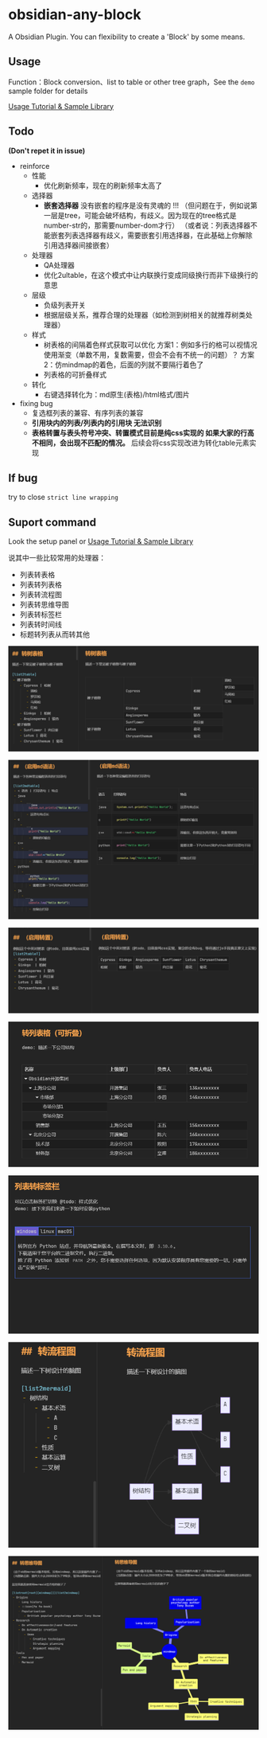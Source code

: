 # obsidian-any-block
 
 A Obsidian Plugin. You can flexibility to create a 'Block' by some means.
 
 ## Usage

Function：Block conversion、list to table or other tree graph，See the `demo` sample folder for details

[Usage Tutorial & Sample Library](./demo)

## Todo 

**(Don't repet it in issue)**

- reinforce
	- 性能
		- 优化刷新频率，现在的刷新频率太高了
	- 选择器
		- **嵌套选择器**
		  没有嵌套的程序是没有灵魂的 !!!
		  （但问题在于，例如说第一层是tree，可能会破坏结构，有歧义。因为现在的tree格式是number-str的，那需要number-dom才行）
		  （或者说：列表选择器不能嵌套列表选择器有歧义，需要嵌套引用选择器，在此基础上你解除引用选择器间接嵌套）
	- 处理器
		- QA处理器
		- 优化2ultable，在这个模式中让内联换行变成同级换行而非下级换行的意思
	- 层级
		- 负级列表开关
		- 根据层级关系，推荐合理的处理器（如检测到树相关的就推荐树类处理器）
	- 样式
		- 树表格的间隔着色样式获取可以优化
		  方案1：例如多行的格可以视情况使用渐变（单数不用，复数需要，但会不会有不统一的问题）？
		  方案2：仿mindmap的着色，后面的列就不要隔行着色了
		- 列表格的可折叠样式
	- 转化
		- 右键选择转化为：md原生(表格)/html格式/图片
- fixing bug
	- 复选框列表的兼容、有序列表的兼容
	- **引用块内的列表/列表内的引用块 无法识别**
	- **表格转置与表头符号冲突、转置模式目前是纯css实现的 如果大家的行高不相同，会出现不匹配的情况。**
	  后续会将css实现改进为转化table元素实现

## If bug

try to close `strict line wrapping`

## Suport command

Look the setup panel or [Usage Tutorial & Sample Library](./demo)

说其中一些比较常用的处理器：
- 列表转表格
- 列表转列表格
- 列表转流程图
- 列表转思维导图
- 列表转标签栏
- 列表转时间线
- 标题转列表从而转其他

![](demo/png/Pasted%20image%2020230210091218.png)

![](demo/png/Pasted%20image%2020230210091427.png)

![](demo/png/Pasted%20image%2020230210091728.png)

![](demo/png/GIF%202023-02-10%2009-21-20.gif)

![](demo/png/GIF%202023-02-10%2009-26-36.gif)

![](demo/png/Pasted%20image%2020230210093002.png)

![](demo/png/Pasted%20image%2020230210093202.png)





